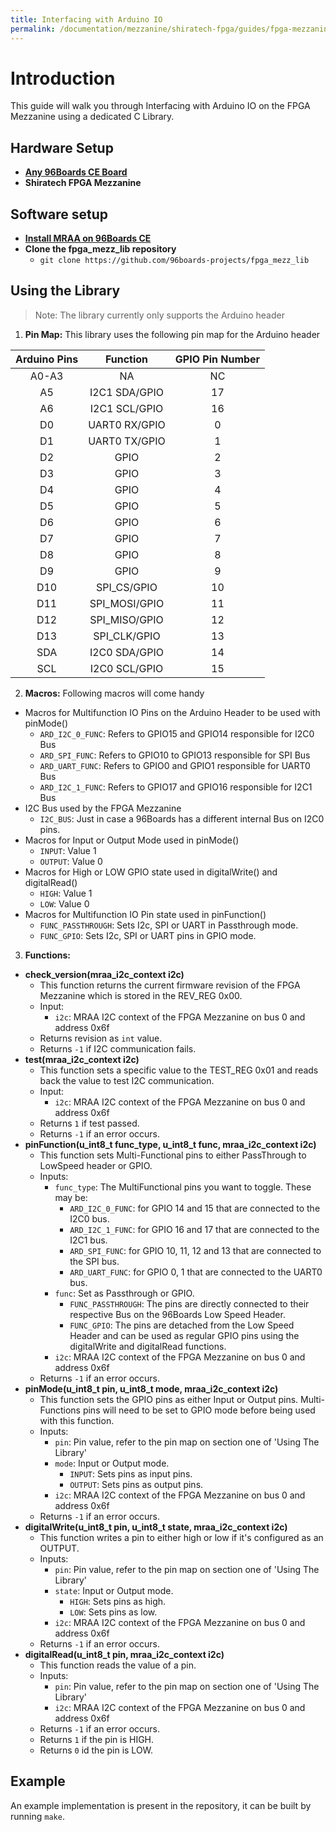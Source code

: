 ```yaml
---
title: Interfacing with Arduino IO
permalink: /documentation/mezzanine/shiratech-fpga/guides/fpga-mezzanine-library.md.html
---
```

# Introduction

This guide will walk you through Interfacing with Arduino IO on the FPGA Mezzanine using a dedicated C Library.

## Hardware Setup

- **[Any 96Boards CE Board](/products/ce/)**
- **Shiratech FPGA Mezzanine**

## Software setup

- **[Install MRAA on 96Boards CE](https://youtu.be/c8b6pcc6H2c)**
- **Clone the fpga_mezz_lib repository**
    - `git clone https://github.com/96boards-projects/fpga_mezz_lib`

## Using the Library

> Note: The library currently only supports the Arduino header

1. **Pin Map:** This library uses the following pin map for the Arduino header

| Arduino Pins | Function      | GPIO Pin Number |
|:------------:|:-------------:|:---------------:|
| A0-A3        | NA            | NC              |
| A5           | I2C1 SDA/GPIO | 17              |
| A6           | I2C1 SCL/GPIO | 16              |
| D0           | UART0 RX/GPIO | 0               |
| D1           | UART0 TX/GPIO | 1               |
| D2           | GPIO          | 2               |
| D3           | GPIO          | 3               |
| D4           | GPIO          | 4               |
| D5           | GPIO          | 5               |
| D6           | GPIO          | 6               |
| D7           | GPIO          | 7               |
| D8           | GPIO          | 8               |
| D9           | GPIO          | 9               |
| D10          | SPI_CS/GPIO   | 10              |
| D11          | SPI_MOSI/GPIO | 11              |
| D12          | SPI_MISO/GPIO | 12              |
| D13          | SPI_CLK/GPIO  | 13              |
| SDA          | I2C0 SDA/GPIO | 14              |
| SCL          | I2C0 SCL/GPIO | 15              |

2. **Macros:** Following macros will come handy

- Macros for Multifunction IO Pins on the Arduino Header to be used with pinMode()
    - `ARD_I2C_0_FUNC`: Refers to GPIO15 and GPIO14 responsible for I2C0 Bus
    - `ARD_SPI_FUNC`: Refers to GPIO10 to GPIO13 responsible for SPI Bus
    - `ARD_UART_FUNC`: Refers to GPIO0 and GPIO1 responsible for UART0 Bus
    - `ARD_I2C_1_FUNC`: Refers to GPIO17 and GPIO16 responsible for I2C1 Bus
- I2C Bus used by the FPGA Mezzanine
    - `I2C_BUS`: Just in case a 96Boards has a different internal Bus on I2C0 pins.
- Macros for Input or Output Mode used in pinMode()
    - `INPUT`: Value 1
    - `OUTPUT`: Value 0
- Macros for High or LOW GPIO state used in digitalWrite() and digitalRead()
    - `HIGH`: Value 1
    - `LOW`: Value 0
- Macros for Multifunction IO Pin state used in pinFunction()
    - `FUNC_PASSTHROUGH`: Sets I2c, SPI or UART in Passthrough mode.
    - `FUNC_GPIO`: Sets I2c, SPI or UART pins in GPIO mode.

3. **Functions:**

- **check_version(mraa_i2c_context i2c)**
    - This function returns the current firmware revision of the FPGA Mezzanine which is stored in the REV_REG 0x00.
    - Input:
        - `i2c`: MRAA I2C context of the FPGA Mezzanine on bus 0 and address 0x6f
    - Returns revision as `int` value.
    - Returns `-1` if I2C communication fails.
- **test(mraa_i2c_context i2c)**
    - This function sets a specific value to the TEST_REG 0x01 and reads back the value to test I2C communication.
    - Input:
        - `i2c`: MRAA I2C context of the FPGA Mezzanine on bus 0 and address 0x6f
    - Returns `1` if test passed.
    - Returns `-1` if an error occurs.
- **pinFunction(u_int8_t func_type, u_int8_t func, mraa_i2c_context i2c)**
    - This function sets Multi-Functional pins to either PassThrough to LowSpeed header or GPIO.
    - Inputs:
        - `func_type`: The MultiFunctional pins you want to toggle. These may be:
            - `ARD_I2C_0_FUNC`: for GPIO 14 and 15 that are connected to the I2C0 bus.
            - `ARD_I2C_1_FUNC`: for GPIO 16 and 17 that are connected to the I2C1 bus.
            - `ARD_SPI_FUNC`: for GPIO 10, 11, 12 and 13 that are connected to the SPI bus.
            - `ARD_UART_FUNC`: for GPIO 0, 1 that are connected to the UART0 bus.
        - `func`: Set as Passthrough or GPIO.
            - `FUNC_PASSTHROUGH`: The pins are directly connected to their respective Bus on the 96Boards Low Speed Header.
            - `FUNC_GPIO`: The pins are detached from the Low Speed Header and can be used as regular GPIO pins using the digitalWrite and digitalRead functions.
        - `i2c`: MRAA I2C context of the FPGA Mezzanine on bus 0 and address 0x6f
    - Returns `-1` if an error occurs.
- **pinMode(u_int8_t pin, u_int8_t mode, mraa_i2c_context i2c)**
    - This function sets the GPIO pins as either Input or Output pins. Multi-Functions pins will need to be set to GPIO mode before being used with this function.
    - Inputs:
        - `pin`: Pin value, refer to the pin map on section one of 'Using The Library'
        - `mode`: Input or Output mode.
            - `INPUT`: Sets pins as input pins.
            - `OUTPUT`: Sets pins as output pins.
        - `i2c`: MRAA I2C context of the FPGA Mezzanine on bus 0 and address 0x6f
    - Returns `-1` if an error occurs.
- **digitalWrite(u_int8_t pin, u_int8_t state, mraa_i2c_context i2c)**
    - This function writes a pin to either high or low if it's configured as an OUTPUT.
    - Inputs:
        - `pin`: Pin value, refer to the pin map on section one of 'Using The Library'
        - `state`: Input or Output mode.
            - `HIGH`: Sets pins as high.
            - `LOW`: Sets pins as low.
        - `i2c`: MRAA I2C context of the FPGA Mezzanine on bus 0 and address 0x6f
    - Returns `-1` if an error occurs.
- **digitalRead(u_int8_t pin, mraa_i2c_context i2c)**
    - This function reads the value of a pin.
    - Inputs:
        - `pin`: Pin value, refer to the pin map on section one of 'Using The Library'
        - `i2c`: MRAA I2C context of the FPGA Mezzanine on bus 0 and address 0x6f
    - Returns `-1` if an error occurs.
    - Returns `1` if the pin is HIGH.
    - Returns `0` id the pin is LOW.

## Example

An example implementation is present in the repository, it can be built by running `make`.
